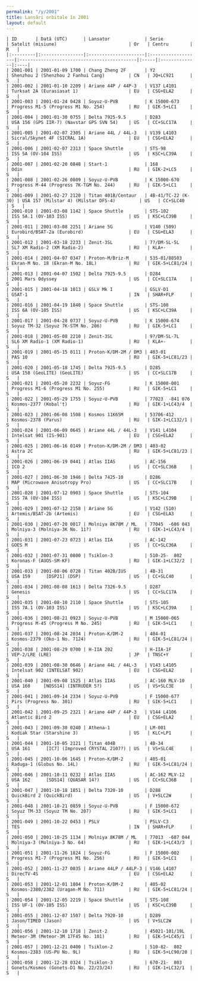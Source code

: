 ```yaml
---
permalink: "/y/2001"
title: Lansări orbitale în 2001
layout: default
---
```


    | ID       | Dată (UTC)      | Lansator             | Serie              | Satelit (misiune)                           | Or   | Centru        | R   |
    |:---------|:----------------|:---------------------|:-------------------|:--------------------------------------------|:-----|:--------------|:----|
    | 2001-001 | 2001-01-09 1700 | Chang Zheng 2F       | Y2                 | Shenzhou 2 (Shenzhou 2 Fanhui Cang)         | CN   | JQ+LC921      | S   |
    | 2001-002 | 2001-01-10 2209 | Ariane 44P / 44P-3   | V137 L4101         | Turksat 2A (Eurasiasat 1)                   | EU   | CSG+ELA2      | S   |
    | 2001-003 | 2001-01-24 0428 | Soyuz-U-PVB          | K 15000-673        | Progress M1-5 (Progress M1 No. 254)         | RU   | GIK-5+LC1     | S   |
    | 2001-004 | 2001-01-30 0755 | Delta 7925-9.5       | D283               | USA 156 (GPS IIR-7) (Navstar GPS SVN 54)    | US   | CC+SLC17A     | S   |
    | 2001-005 | 2001-02-07 2305 | Ariane 44L / 44L-3   | V139 L4103         | Sicral/Skynet 4F (SICRAL 1A)                | EU   | CSG+ELA2      | S   |
    | 2001-006 | 2001-02-07 2313 | Space Shuttle        | STS-98             | ISS 5A (OV-104 ISS)                         | US   | KSC+LC39A     | S   |
    | 2001-007 | 2001-02-20 0848 | Start-1              | 168                | Odin                                        | RU   | GIK-2+LC5     | S   |
    | 2001-008 | 2001-02-26 0809 | Soyuz-U-PVB          | K 15000-670        | Progress M-44 (Progress 7K-TGM No. 244)     | RU   | GIK-5+LC1     | S   |
    | 2001-009 | 2001-02-27 2120 | Titan 401B/Centaur   | 4B-41/TC-22 (K-30) | USA 157 (Milstar 4) (Milstar DFS-4)         | US   | CC+SLC40      | S   |
    | 2001-010 | 2001-03-08 1142 | Space Shuttle        | STS-102            | ISS 5A.1 (OV-103 ISS)                       | US   | KSC+LC39B     | S   |
    | 2001-011 | 2001-03-08 2251 | Ariane 5G            | V140 (509)         | Eurobird/BSAT-2a (Eurobird)                 | EU   | CSG+ELA3      | S   |
    | 2001-012 | 2001-03-18 2233 | Zenit-3SL            | 7?/DM-SL-5L        | SL7 XM Radio-2 (XM Radio-2)                 | RU   | KLA+-         | S   |
    | 2001-014 | 2001-04-07 0347 | Proton-M/Briz-M      | 535-01/88503       | Ekran-M No. 18 (Ekran-M No. 18L)            | RU   | GIK-5+LC81/24 | S   |
    | 2001-013 | 2001-04-07 1502 | Delta 7925-9.5       | D284               | 2001 Mars Odyssey                           | US   | CC+SLC17A     | S   |
    | 2001-015 | 2001-04-18 1013 | GSLV Mk I            | GSLV-D1            | GSAT-1                                      | IN   | SHAR+FLP      | S   |
    | 2001-016 | 2001-04-19 1840 | Space Shuttle        | STS-100            | ISS 6A (OV-105 ISS)                         | US   | KSC+LC39A     | S   |
    | 2001-017 | 2001-04-28 0737 | Soyuz-U-PVB          | K 15000-674        | Soyuz TM-32 (Soyuz 7K-STM No. 206)          | RU   | GIK-5+LC1     | S   |
    | 2001-018 | 2001-05-08 2210 | Zenit-3SL            | 9?/DM-SL-7L        | SL6 XM Radio-1 (XM Radio-1)                 | RU   | KLA+-         | S   |
    | 2001-019 | 2001-05-15 0111 | Proton-K/DM-2M / DM3 | 403-01             | PAS 10                                      | RU   | GIK-5+LC81/23 | S   |
    | 2001-020 | 2001-05-18 1745 | Delta 7925-9.5       | D285               | USA 158 (GeoLITE) (GeoLITE)                 | US   | CC+SLC17B     | S   |
    | 2001-021 | 2001-05-20 2232 | Soyuz-FG             | K 15000-001        | Progress M1-6 (Progress M1 No. 255)         | RU   | GIK-5+LC1     | S   |
    | 2001-022 | 2001-05-29 1755 | Soyuz-U-PVB          | 77023  -841 076    | Kosmos-2377 (Kobal't)                       | RU   | GIK-1+LC43/4  | S   |
    | 2001-023 | 2001-06-08 1508 | Kosmos 11K65M        | 53706-412          | Kosmos-2378 (Parus)                         | RU   | GIK-1+LC132/1 | S   |
    | 2001-024 | 2001-06-09 0645 | Ariane 44L / 44L-3   | V141 L4104         | Intelsat 901 (IS-901)                       | EU   | CSG+ELA2      | S   |
    | 2001-025 | 2001-06-16 0149 | Proton-K/DM-2M / DM3 | 403-02             | Astra 2C                                    | RU   | GIK-5+LC81/23 | S   |
    | 2001-026 | 2001-06-19 0441 | Atlas IIAS           | AC-156             | ICO 2                                       | US   | CC+SLC36B     | S   |
    | 2001-027 | 2001-06-30 1946 | Delta 7425-10        | D286               | MAP (Microwave Anisotropy Pro)              | US   | CC+SLC17B     | S   |
    | 2001-028 | 2001-07-12 0903 | Space Shuttle        | STS-104            | ISS 7A (OV-104 ISS)                         | US   | KSC+LC39B     | S   |
    | 2001-029 | 2001-07-12 2158 | Ariane 5G            | V142 (510)         | Artemis/BSAT-2b (Artemis)                   | EU   | CSG+ELA3      | S   |
    | 2001-030 | 2001-07-20 0017 | Molniya 8K78M / ML   | 77045  -686 043    | Molniya-3 (Molniya-3K No. 11?)              | RU   | GIK-1+LC43/4  | S   |
    | 2001-031 | 2001-07-23 0723 | Atlas IIA            | AC-142             | GOES M                                      | US   | CC+SLC36A     | S   |
    | 2001-032 | 2001-07-31 0800 | Tsiklon-3            | 510-25-  802       | Koronas-F (AUOS-SM-KF)                      | RU   | GIK-1+LC32/2  | S   |
    | 2001-033 | 2001-08-06 0728 | Titan 402B/IUS       | 4B-31              | USA 159      [DSP21] (DSP)                  | US   | CC+SLC40      | S   |
    | 2001-034 | 2001-08-08 1613 | Delta 7326-9.5       | D287               | Genesis                                     | US   | CC+SLC17A     | S   |
    | 2001-035 | 2001-08-10 2110 | Space Shuttle        | STS-105            | ISS 7A.1 (OV-103 ISS)                       | US   | KSC+LC39A     | S   |
    | 2001-036 | 2001-08-21 0923 | Soyuz-U-PVB          | M 15000-065        | Progress M-45 (Progress M No. 245)          | RU   | GIK-5+LC1     | S   |
    | 2001-037 | 2001-08-24 2034 | Proton-K/DM-2        | 404-01             | Kosmos-2379 (Oko-1 No. 7124)                | RU   | GIK-5+LC81/24 | S   |
    | 2001-038 | 2001-08-29 0700 | H-IIA 202            | H-IIA-1F           | VEP-2/LRE (LRE)                             | JP   | TNSC+Y        | S   |
    | 2001-039 | 2001-08-30 0646 | Ariane 44L / 44L-3   | V143 L4105         | Intelsat 902 (INTELSAT 902)                 | EU   | CSG+ELA2      | S   |
    | 2001-040 | 2001-09-08 1525 | Atlas IIAS           | AC-160 MLV-10      | USA 160     [NOSS14] (INTRUDER 5?)          | US   | VS+SLC3E      | S   |
    | 2001-041 | 2001-09-14 2334 | Soyuz-U-PVB          | F 15000-677        | Pirs (Progress No. 301)                     | RU   | GIK-5+LC1     | S   |
    | 2001-042 | 2001-09-25 2321 | Ariane 44P / 44P-3   | V144 L4106         | Atlantic Bird 2                             | EU   | CSG+ELA2      | S   |
    | 2001-043 | 2001-09-30 0240 | Athena-1             | LM-001             | Kodiak Star (Starshine 3)                   | US   | KLC+LP1       | S   |
    | 2001-044 | 2001-10-05 2121 | Titan 404B           | 4B-34              | USA 161      [IC7] (Improved CRYSTAL 2107?) | US   | VS+SLC4E      | S   |
    | 2001-045 | 2001-10-06 1645 | Proton-K/DM-2        | 405-01             | Raduga-1 (Globus No. 14L)                   | RU   | GIK-5+LC81/24 | S   |
    | 2001-046 | 2001-10-11 0232 | Atlas IIAS           | AC-162 MLV-12      | USA 162      [SDS14] (QUASAR 14?)           | US   | CC+SLC36B     | S   |
    | 2001-047 | 2001-10-18 1851 | Delta 7320-10        | D288               | QuickBird 2 (QuickBird)                     | US   | V+SLC2W       | S   |
    | 2001-048 | 2001-10-21 0859 | Soyuz-U-PVB          | F 15000-672        | Soyuz TM-33 (Soyuz TM No. 207)              | RU   | GIK-5+LC1     | S   |
    | 2001-049 | 2001-10-22 0453 | PSLV                 | PSLV-C3            | TES                                         | IN   | SHAR+FLP      | S   |
    | 2001-050 | 2001-10-25 1134 | Molniya 8K78M / ML   | 77013  -687 044    | Molniya-3 (Molniya-3 No. 64)                | RU   | GIK-1+LC43/3  | S   |
    | 2001-051 | 2001-11-26 1824 | Soyuz-FG             | F 15000-002        | Progress M1-7 (Progress M1 No. 256)         | RU   | GIK-5+LC1     | S   |
    | 2001-052 | 2001-11-27 0035 | Ariane 44LP / 44LP-3 | V146 L4107         | DirecTV-4S                                  | EU   | CSG+ELA2      | S   |
    | 2001-053 | 2001-12-01 1804 | Proton-K/DM-2        | 405-02             | Kosmos-2380/2382 (Uragan-M No. 711)         | RU   | GIK-5+LC81/24 | S   |
    | 2001-054 | 2001-12-05 2219 | Space Shuttle        | STS-108            | ISS UF-1 (OV-105 ISS)                       | US   | KSC+LC39B     | S   |
    | 2001-055 | 2001-12-07 1507 | Delta 7920-10        | D289               | Jason/TIMED (Jason)                         | US   | V+SLC2W       | S   |
    | 2001-056 | 2001-12-10 1718 | Zenit-2              | 45021-101/19L      | Meteor-3M (Meteor-3M 17F45 No. 101)         | RU   | GIK-5+LC45/1  | S   |
    | 2001-057 | 2001-12-21 0400 | Tsiklon-2            | 510-82-  802       | Kosmos-2383 (US-PU No. 9L)                  | RU   | GIK-5+LC90/20 | S   |
    | 2001-058 | 2001-12-28 0324 | Tsiklon-3            | 670-21-  803       | Gonets/Kosmos (Gonets-D1 No. 22/23/24)      | RU   | GIK-1+LC32/1  | S   |

